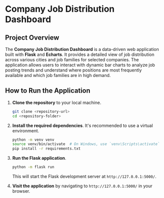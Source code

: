 # Company Job Distribution Dashboard

## Project Overview

The **Company Job Distribution Dashboard** is a data-driven web application built with **Flask** and **Echarts**. It provides a detailed view of job distribution across various cities and job families for selected companies. The application allows users to interact with dynamic bar charts to analyze job posting trends and understand where positions are most frequently available and which job families are in high demand.

## How to Run the Application

1. **Clone the repository** to your local machine.

    ```bash
    git clone <repository-url>
    cd <repository-folder>
    ```

2. **Install the required dependencies**. It's recommended to use a virtual environment.

    ```bash
    python -m venv venv
    source venv/bin/activate  # On Windows, use `venv\Scripts\activate`
    pip install -r requirements.txt
    ```

3. **Run the Flask application**.

    ```bash
    python -m flask run
    ```

    This will start the Flask development server at `http://127.0.0.1:5000/`.

4. **Visit the application** by navigating to `http://127.0.0.1:5000/` in your browser.
